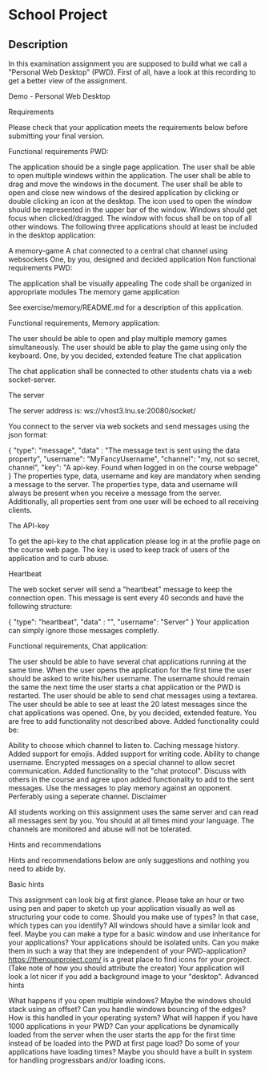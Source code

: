 # School Project




## Description

In this examination assignment you are supposed to build what we call a "Personal Web Desktop" (PWD). First of all, have a look at this recording to get a better view of the assignment.

Demo - Personal Web Desktop

Requirements

Please check that your application meets the requirements below before submitting your final version.

Functional requirements PWD:

The application should be a single page application.
The user shall be able to open multiple windows within the application.
The user shall be able to drag and move the windows in the document.
The user shall be able to open and close new windows of the desired application by clicking or double clicking an icon at the desktop.
The icon used to open the window should be represented in the upper bar of the window.
Windows should get focus when clicked/dragged.
The window with focus shall be on top of all other windows.
The following three applications should at least be included in the desktop application:

A memory-game
A chat connected to a central chat channel using websockets
One, by you, designed and decided application
Non functional requirements PWD:

The application shall be visually appealing
The code shall be organized in appropriate modules
The memory game application

See exercise/memory/README.md for a description of this application.

Functional requirements, Memory application:

The user should be able to open and play multiple memory games simultaneously.
The user should be able to play the game using only the keyboard.
One, by you decided, extended feature
The chat application

The chat application shall be connected to other students chats via a web socket-server.

The server

The server address is: ws://vhost3.lnu.se:20080/socket/

You connect to the server via web sockets and send messages using the json format:

{
  "type": "message",
  "data" : "The message text is sent using the data property",
  "username": "MyFancyUsername",
  "channel": "my, not so secret, channel",
  "key": "A api-key. Found when logged in on the course webpage"
}
The properties type, data, username and key are mandatory when sending a message to the server. The properties type, data and username will always be present when you receive a message from the server. Additionally, all properties sent from one user will be echoed to all receiving clients.

The API-key

To get the api-key to the chat application please log in at the profile page on the course web page. The key is used to keep track of users of the application and to curb abuse.

Heartbeat

The web socket server will send a "heartbeat" message to keep the connection open. This message is sent every 40 seconds and have the following structure:

{
  "type": "heartbeat",
  "data" : "",
  "username": "Server"
}
Your application can simply ignore those messages completly.

Functional requirements, Chat application:

The user should be able to have several chat applications running at the same time.
When the user opens the application for the first time the user should be asked to write his/her username.
The username should remain the same the next time the user starts a chat application or the PWD is restarted.
The user should be able to send chat messages using a textarea.
The user should be able to see at least the 20 latest messages since the chat applications was opened.
One, by you decided, extended feature.
You are free to add functionality not described above. Added functionality could be:

Ability to choose which channel to listen to.
Caching message history.
Added support for emojis.
Added support for writing code.
Ability to change username.
Encrypted messages on a special channel to allow secret communication.
Added functionality to the "chat protocol". Discuss with others in the course and agree upon added functionality to add to the sent messages.
Use the messages to play memory against an opponent. Perferably using a seperate channel.
Disclaimer

All students working on this assignment uses the same server and can read all messages sent by you. You should at all times mind your language. The channels are monitored and abuse will not be tolerated.

Hints and recommendations

Hints and recommendations below are only suggestions and nothing you need to abide by.

Basic hints

This assignment can look big at first glance. Please take an hour or two using pen and paper to sketch up your application visually as well as structuring your code to come. Should you make use of types? In that case, which types can you identify?
All windows should have a similar look and feel. Maybe you can make a type for a basic window and use inheritance for your applications?
Your applications should be isolated units. Can you make them in such a way that they are independent of your PWD-application?
https://thenounproject.com/ is a great place to find icons for your project. (Take note of how you should attribute the creator)
Your application will look a lot nicer if you add a background image to your "desktop".
Advanced hints

What happens if you open multiple windows? Maybe the windows should stack using an offset?
Can you handle windows bouncing of the edges? How is this handled in your operating system?
What will happen if you have 1000 applications in your PWD? Can your applications be dynamically loaded from the server when the user starts the app for the first time instead of be loaded into the PWD at first page load?
Do some of your applications have loading times? Maybe you should have a built in system for handling progressbars and/or loading icons.
